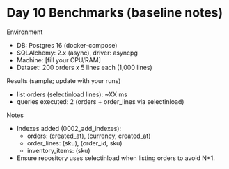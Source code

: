 # Day 10 Benchmarks (baseline notes)

Environment
- DB: Postgres 16 (docker-compose)
- SQLAlchemy: 2.x (async), driver: asyncpg
- Machine: [fill your CPU/RAM]
- Dataset: 200 orders x 5 lines each (1,000 lines)

Results (sample; update with your runs)
- list orders (selectinload lines): ~XX ms
- queries executed: 2 (orders + order_lines via selectinload)

Notes
- Indexes added (0002_add_indexes):
  - orders: (created_at), (currency, created_at)
  - order_lines: (sku), (order_id, sku)
  - inventory_items: (sku)
- Ensure repository uses selectinload when listing orders to avoid N+1.
